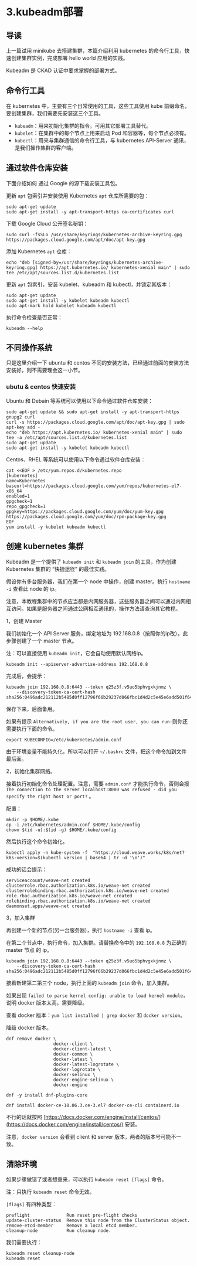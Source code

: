 # 3.kubeadm部署

## 导读

上一篇试用 minikube 去搭建集群，本篇介绍利用 kubernetes 的命令行工具，快速创建集群实例，完成部署 hello world 应用的实践。

Kubeadm 是 CKAD 认证中要求掌握的部署方式。

## 命令行工具

在 kubernetes 中，主要有三个日常使用的工具，这些工具使用 kube 前缀命名，要创建集群，我们需要先安装这三个工具。

* `kubeadm`：用来初始化集群的指令。可用其它部署工具替代。
* `kubelet`：在集群中的每个节点上用来启动 Pod 和容器等，每个节点必须有。
* `kubectl`：用来与集群通信的命令行工具，与 kubernetes API-Server 通讯，是我们操作集群的客户端。

## 通过软件仓库安装

下面介绍如何 通过 Google 的源下载安装工具包。

更新 `apt` 包索引并安装使用 Kubernetes `apt` 仓库所需要的包：

```text
sudo apt-get update
sudo apt-get install -y apt-transport-https ca-certificates curl
```

下载 Google Cloud 公开签名秘钥：

```text
sudo curl -fsSLo /usr/share/keyrings/kubernetes-archive-keyring.gpg https://packages.cloud.google.com/apt/doc/apt-key.gpg
```

添加 Kubernetes `apt` 仓库：

```text
echo "deb [signed-by=/usr/share/keyrings/kubernetes-archive-keyring.gpg] https://apt.kubernetes.io/ kubernetes-xenial main" | sudo tee /etc/apt/sources.list.d/kubernetes.list
```

更新 `apt` 包索引，安装 kubelet、kubeadm 和 kubectl，并锁定其版本：

```text
sudo apt-get update
sudo apt-get install -y kubelet kubeadm kubectl
sudo apt-mark hold kubelet kubeadm kubectl
```

执行命令检查是否正常：

```text
kubeadm --help
```

## 不同操作系统

只是这里介绍一下 ubuntu 和 centos 不同的安装方法，已经通过前面的安装方法安装好，则不需要理会这一小节。

### ubutu & centos 快速安装

Ubuntu 和 Debain 等系统可以使用以下命令通过软件仓库安装：

```text
sudo apt-get update && sudo apt-get install -y apt-transport-https gnupg2 curl
curl -s https://packages.cloud.google.com/apt/doc/apt-key.gpg | sudo apt-key add -
echo "deb https://apt.kubernetes.io/ kubernetes-xenial main" | sudo tee -a /etc/apt/sources.list.d/kubernetes.list
sudo apt-get update
sudo apt-get install -y kubelet kubeadm kubectl
```

Centos、RHEL 等系统可以使用以下命令通过软件仓库安装：

```text
cat <<EOF > /etc/yum.repos.d/kubernetes.repo
[kubernetes]
name=Kubernetes
baseurl=https://packages.cloud.google.com/yum/repos/kubernetes-el7-x86_64
enabled=1
gpgcheck=1
repo_gpgcheck=1
gpgkey=https://packages.cloud.google.com/yum/doc/yum-key.gpg https://packages.cloud.google.com/yum/doc/rpm-package-key.gpg
EOF
yum install -y kubelet kubeadm kubectl
```

## 创建 kubernetes 集群

Kubeadm 是一个提供了 `kubeadm init` 和 `kubeadm join` 的工具，作为创建 Kubernetes 集群的 “快捷途径” 的最佳实践。

假设你有多台服务器，我们在第一个 node 中操作，创建 master。执行 `hostname -i` 查看此 node 的 ip。

注意，本教程集群中的节点应当都是内网服务器，这些服务器之间可以通过内网相互访问。如果是服务器之间通过公网相互通讯的，操作方法请查询其它教程。

1，创建 Master

我们初始化一个 API Server 服务，绑定地址为 192.168.0.8（按照你的ip改）。此步骤创建了一个 master 节点。

注：可以直接使用 `kubeadm init`，它会自动使用默认网络ip。

```text
kubeadm init --apiserver-advertise-address 192.168.0.8
```

完成后，会提示：

```text
kubeadm join 192.168.0.8:6443 --token q25z3f.v5uo5bphvgxkjnmz \
    --discovery-token-ca-cert-hash sha256:0496adc212112b5485d0ff12796f66b29237d066fbc1d4d2c5e45e6add501f64
```

保存下来，后面备用。

如果有提示 `Alternatively, if you are the root user, you can run:`则你还需要执行下面的命令。

```text
export KUBECONFIG=/etc/kubernetes/admin.conf
```

由于环境变量不能持久化，所以可以打开 `~/.bashrc` 文件，把这个命令加到文件最后面。

2，初始化集群网络。

接着执行初始化命令处理配置。注意，需要 `admin.conf` 才能执行命令，否则会报 `The connection to the server localhost:8080 was refused - did you specify the right host or port?` 。

配置：

```text
mkdir -p $HOME/.kube
cp -i /etc/kubernetes/admin.conf $HOME/.kube/config
chown $(id -u):$(id -g) $HOME/.kube/config
```

然后执行这个命令初始化。

```text
kubectl apply -n kube-system -f  "https://cloud.weave.works/k8s/net?k8s-version=$(kubectl version | base64 | tr -d '\n')"
```

成功的话会提示：

```text
serviceaccount/weave-net created
clusterrole.rbac.authorization.k8s.io/weave-net created
clusterrolebinding.rbac.authorization.k8s.io/weave-net created
role.rbac.authorization.k8s.io/weave-net created
rolebinding.rbac.authorization.k8s.io/weave-net created
daemonset.apps/weave-net created
```

3，加入集群

再创建一个新的节点\(另一台服务器\)，执行 `hostname -i` 查看 ip。

在第二个节点中，执行命令，加入集群。请替换命令中的 `192.168.0.8` 为正确的 master 节点 的 ip。

```text
kubeadm join 192.168.0.8:6443 --token q25z3f.v5uo5bphvgxkjnmz \
    --discovery-token-ca-cert-hash sha256:0496adc212112b5485d0ff12796f66b29237d066fbc1d4d2c5e45e6add501f64
```

接着新建第二第三个 node，执行上面的 `kubeadm join` 命令，加入集群。

如果出现 `failed to parse kernel config: unable to load kernel module`，说明 docker 版本太高，需要降级。

查看 docker 版本：`yum list installed | grep docker` 和 `docker version`。

降级 docker 版本。

```text
dnf remove docker \
                  docker-client \
                  docker-client-latest \
                  docker-common \
                  docker-latest \
                  docker-latest-logrotate \
                  docker-logrotate \
                  docker-selinux \
                  docker-engine-selinux \
                  docker-engine
```

```text
dnf -y install dnf-plugins-core
```

```text
dnf install docker-ce-18.06.3.ce-3.el7 docker-ce-cli containerd.io
```

不行的话就按照 [https://docs.docker.com/engine/install/centos/](https://docs.docker.com/engine/install/centos/) 安装。

注意，`docker version` 会看到 client 和 server 版本，两者的版本号可能不一致。

## 清除环境

如果步骤做错了或者想重来，可以执行 `kubeadm reset [flags]` 命令。

注：只执行 `kubeadm reset` 命令无效。

`[flags]` 有四种类型：

```text
preflight              Run reset pre-flight checks
update-cluster-status  Remove this node from the ClusterStatus object.
remove-etcd-member     Remove a local etcd member.
cleanup-node           Run cleanup node.
```

我们需要执行：

```text
kubeadm reset cleanup-node 
kubeadm reset
```

